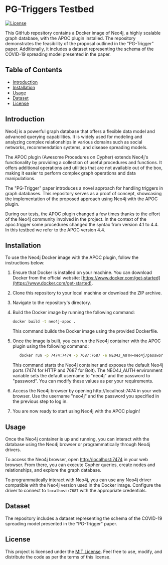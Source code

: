 # PG-Triggers Testbed

[![License](https://img.shields.io/badge/License-MIT-yellow.svg)](https://opensource.org/licenses/MIT)

This GitHub repository contains a Docker image of Neo4j, a highly scalable graph database, with the APOC plugin installed. The repository demonstrates the feasibility of the proposal outlined in the "PG-Trigger" paper. Additionally, it includes a dataset representing the schema of the COVID-19 spreading model presented in the paper.

## Table of Contents

- [Introduction](#introduction)
- [Installation](#installation)
- [Usage](#usage)
- [Dataset](#dataset)
- [License](#license)

## Introduction

Neo4j is a powerful graph database that offers a flexible data model and advanced querying capabilities. It is widely used for modeling and analyzing complex relationships in various domains such as social networks, recommendation systems, and disease spreading models.

The APOC plugin (Awesome Procedures on Cypher) extends Neo4j's functionality by providing a collection of useful procedures and functions. It offers additional operations and utilities that are not available out of the box, making it easier to perform complex graph operations and data manipulations.

The "PG-Trigger" paper introduces a novel approach for handling triggers in graph databases. This repository serves as a proof of concept, showcasing the implementation of the proposed approach using Neo4j with the APOC plugin.

During our tests, the APOC plugin changed a few times thanks to the effort of the Neo4j community involved in the project. In the context of the apoc.trigger some procedures changed the syntax from version 4.1 to 4.4. In this testbed we refer to the APOC version 4.4.

## Installation

To use the Neo4j Docker image with the APOC plugin, follow the instructions below:

1. Ensure that Docker is installed on your machine. You can download Docker from the official website: [https://www.docker.com/get-started](https://www.docker.com/get-started).

2. Clone this repository to your local machine or download the ZIP archive.

3. Navigate to the repository's directory.

4. Build the Docker image by running the following command:

   ```bash
   docker build -t neo4j-apoc .
   ```
    
   This command builds the Docker image using the provided Dockerfile.

5. Once the image is built, you can run the Neo4j container with the APOC plugin using the following command:

   ```bash
      docker run -p 7474:7474 -p 7687:7687 -e NEO4J_AUTH=neo4j/password --name neo4j-apoc neo4j-apoc
   ```
    This command starts the Neo4j container and exposes the default Neo4j ports (7474 for HTTP and 7687 for Bolt). The NEO4J_AUTH   environment variable sets the default username to "neo4j" and the password to "password". You can modify these values as per your requirements.

6. Access the Neo4j browser by opening http://localhost:7474 in your web browser. Use the username "neo4j" and the password you specified in the previous step to log in.

7. You are now ready to start using Neo4j with the APOC plugin!

## Usage

Once the Neo4j container is up and running, you can interact with the database using the Neo4j browser or programmatically through Neo4j drivers.

To access the Neo4j browser, open [http://localhost:7474](http://localhost:7474) in your web browser. From there, you can execute Cypher queries, create nodes and relationships, and explore the graph database.

To programmatically interact with Neo4j, you can use any Neo4j driver compatible with the Neo4j version used in the Docker image. Configure the driver to connect to `localhost:7687` with the appropriate credentials.

## Dataset

The repository includes a dataset representing the schema of the COVID-19 spreading model presented in the "PG-Trigger" paper. 

## License

This project is licensed under the [MIT License](LICENSE). Feel free to use, modify, and distribute the code as per the terms of this license.
